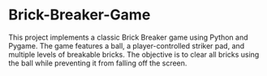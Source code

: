 # Brick-Breaker-Game
This project implements a classic Brick Breaker game using Python and Pygame. The game features a ball, a player-controlled striker pad, and multiple levels of breakable bricks. The objective is to clear all bricks using the ball while preventing it from falling off the screen.
